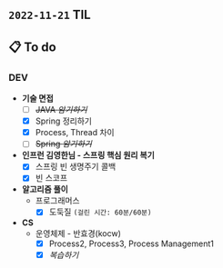 ## `2022-11-21` TIL

## 📋 To do

### DEV

+ **기술 면접**
  + [ ] ~~JAVA _암기하기_~~
  + [x] Spring 정리하기
  + [x] Process, Thread 차이
  + [ ] ~~Spring _암기하기_~~
  
+ **인프런 김영한님 - 스프링 핵심 원리 복기**
  + [x] 스프링 빈 생명주기 콜백
  + [x] 빈 스코프

+ **알고리즘 풀이**
  + 프로그래머스
    + [x] 도둑질 `(걸린 시간: 60분/60분)`

+ **CS**
  + 운영체제 - 반효경(kocw)
    + [x] Process2, Process3, Process Management1
    + [x] _복습하기_